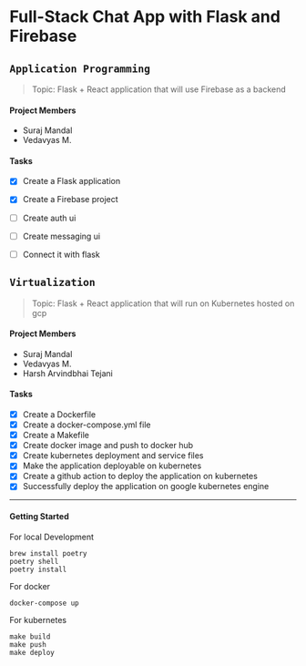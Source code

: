 # Full-Stack Chat App with Flask and Firebase


## `Application Programming`

> Topic: Flask + React application that will use Firebase as a backend

#### Project Members

- Suraj Mandal
- Vedavyas M.

#### Tasks
- [x] Create a Flask application
- [x] Create a Firebase project
- [ ] Create auth ui
- [ ] Create messaging ui
- [ ] Connect it with flask


## `Virtualization`

> Topic: Flask + React application that will run on Kubernetes hosted on gcp

#### Project Members

- Suraj Mandal
- Vedavyas M.
- Harsh Arvindbhai Tejani

#### Tasks
- [x] Create a Dockerfile
- [x] Create a docker-compose.yml file
- [x] Create a Makefile
- [x] Create docker image and push to docker hub
- [x] Create kubernetes deployment and service files
- [x] Make the application deployable on kubernetes
- [x] Create a github action to deploy the application on kubernetes
- [x] Successfully deploy the application on google kubernetes engine
 
---

#### Getting Started

For local Development
```
brew install poetry
poetry shell
poetry install
```

For docker
```
docker-compose up
```

For kubernetes
```
make build
make push
make deploy
```
